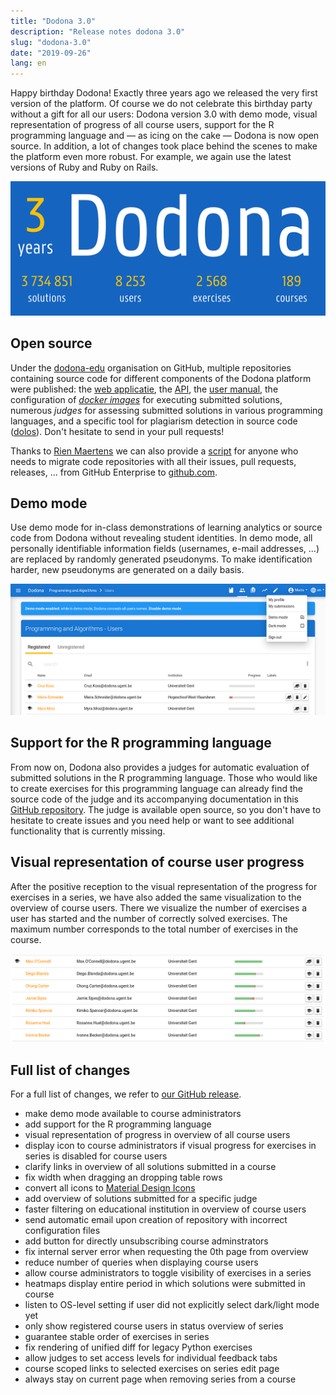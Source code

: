 ```yaml
---
title: "Dodona 3.0"
description: "Release notes dodona 3.0"
slug: "dodona-3.0"
date: "2019-09-26"
lang: en
---
```


Happy birthday Dodona! Exactly three years ago we released the very first version of the platform. Of course we do not celebrate this birthday party without a gift for all our users: Dodona version 3.0 with demo mode, visual representation of progress of all course users, support for the R programming language and — as icing on the cake — Dodona is now open source. In addition, a lot of changes took place behind the scenes to make the platform even more robust. For example, we again use the latest versions of Ruby and Ruby on Rails.

![Dodona in numbers](/assets/img/news/dodona-3.0/3-years.png)

## Open source  
 
Under the [dodona-edu](https://github.com/dodona-edu) organisation on GitHub, multiple repositories containing source code for different components of the Dodona platform were published: the [web applicatie](https://github.com/dodona-edu/dodona), the [API](https://github.com/dodona-edu/dodona-api-typescript), the [user manual](https://github.com/dodona-edu/dodona-edu.github.io), the configuration of [_docker images_](https://github.com/dodona-edu/docker-images) for executing submitted solutions, numerous _judges_ for assessing submitted solutions in various programming languages, and a specific tool for plagiarism detection in source code ([dolos](https://github.com/dodona-edu/dolos)). Don't hesitate to send in your pull requests!  

Thanks to [Rien Maertens](https://github.com/rien) we can also provide a [script](https://github.com/dodona-edu/github-migrate) for anyone who needs to migrate code repositories with all their issues, pull requests, releases, ... from GitHub Enterprise to [github.com](https://github.com/).  

## Demo mode

Use demo mode for in-class demonstrations of learning analytics or source code from Dodona without revealing student identities. In demo mode, all personally identifiable information fields (usernames, e-mail addresses, ...) are replaced by randomly generated pseudonyms. To make identification harder, new pseudonyms are generated on a daily basis.  

![demo mode](/assets/img/news/dodona-3.0/demo.png)

## Support for the R programming language

From now on, Dodona also provides a judges for automatic evaluation of submitted solutions in the R programming language. Those who would like to create exercises for this programming language can already find the source code of the judge and its accompanying documentation in this [GitHub repository](https://github.com/dodona-edu/judge-r). The judge is available open source, so you don't have to hesitate to create issues and you need help or want to see additional functionality that is currently missing.  

## Visual representation of course user progress

After the positive reception to the visual representation of the progress for exercises in a series, we have also added the same visualization to the overview of course users. There we visualize the number of exercises a user has started and the number of correctly solved exercises. The maximum number corresponds to the total number of exercises in the course.  

![user progress](/assets/img/news/dodona-3.0/user-progress.png)

## Full list of changes  

For a full list of changes, we refer to [our GitHub release](https://github.com/dodona-edu/dodona/releases/tag/3.0).

*   make demo mode available to course administrators
*   add support for the R programming language
*   visual representation of progress in overview of all course users
*   display icon to course administrators if visual progress for exercises in series is disabled for course users
*   clarify links in overview of all solutions submitted in a course
*   fix width when dragging an dropping table rows
*   convert all icons to [Material Design Icons](https://material.io/resources/icons/)
*   add overview of solutions submitted for a specific judge
*   faster filtering on educational institution in overview of course users
*   send automatic email upon creation of repository with incorrect configuration files
*   add button for directly unsubscribing course adminstrators
*   fix internal server error when requesting the 0th page from overview
*   reduce number of queries when displaying course users
*   allow course administrators to toggle visibility of exercises in a series
*   heatmaps display entire period in which solutions were submitted in course
*   listen to OS-level setting if user did not explicitly select dark/light mode yet
*   only show registered course users in status overview of series
*   guarantee stable order of exercises in series
*   fix rendering of unified diff for legacy Python exercises
*   allow judges to set access levels for individual feedback tabs
*   course scoped links to selected exercises on series edit page
*   always stay on current page when removing series from a course